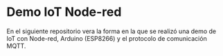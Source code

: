 # Demo IoT Node-red
En el siguiente repositorio vera la forma en la que se realizó una demo de IoT con Node-red, Arduino (ESP8266) y el protocolo de comunicación MQTT.
